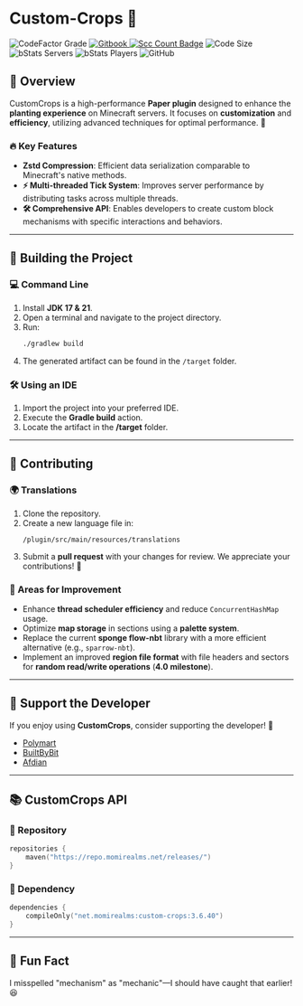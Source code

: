 # Custom-Crops 🌱

![CodeFactor Grade](https://img.shields.io/codefactor/grade/github/Xiao-MoMi/Custom-Crops)
<a href="https://mo-mi.gitbook.io/xiaomomi-plugins/plugin-wiki/customcrops" alt="GitBook">
<img src="https://img.shields.io/badge/docs-gitbook-brightgreen" alt="Gitbook"/>
</a>
[![Scc Count Badge](https://sloc.xyz/github/Xiao-MoMi/Custom-Crops/?category=codes)](https://github.com/Xiao-MoMi/Custom-Crops/)
![Code Size](https://img.shields.io/github/languages/code-size/Xiao-MoMi/Custom-Crops)
![bStats Servers](https://img.shields.io/bstats/servers/16593)
![bStats Players](https://img.shields.io/bstats/players/16593)
![GitHub](https://img.shields.io/github/license/Xiao-MoMi/Custom-Crops)

## 📌 Overview

CustomCrops is a high-performance **Paper plugin** designed to enhance the **planting experience** on Minecraft servers. It focuses on **customization** and **efficiency**, utilizing advanced techniques for optimal performance. 🌾

### 🔥 Key Features

- **Zstd Compression**: Efficient data serialization comparable to Minecraft's native methods.
- **⚡ Multi-threaded Tick System**: Improves server performance by distributing tasks across multiple threads.
- **🛠️ Comprehensive API**: Enables developers to create custom block mechanisms with specific interactions and behaviors.

---
## 🔧 Building the Project

### 💻 Command Line

1. Install **JDK 17 & 21**.
2. Open a terminal and navigate to the project directory.
3. Run:
   ```sh
   ./gradlew build
   ```
4. The generated artifact can be found in the `/target` folder.

### 🛠️ Using an IDE

1. Import the project into your preferred IDE.
2. Execute the **Gradle build** action.
3. Locate the artifact in the **/target** folder.

---
## 🤝 Contributing

### 🌍 Translations

1. Clone the repository.
2. Create a new language file in:
   ```
   /plugin/src/main/resources/translations
   ```
3. Submit a **pull request** with your changes for review. We appreciate your contributions! 💖

### 🚀 Areas for Improvement

- Enhance **thread scheduler efficiency** and reduce `ConcurrentHashMap` usage.
- Optimize **map storage** in sections using a **palette system**.
- Replace the current **sponge flow-nbt** library with a more efficient alternative (e.g., `sparrow-nbt`).
- Implement an improved **region file format** with file headers and sectors for **random read/write operations** (**4.0 milestone**).

---
## 💖 Support the Developer

If you enjoy using **CustomCrops**, consider supporting the developer! 🥰

- [Polymart](https://polymart.org/resource/customcrops.2625/)
- [BuiltByBit](https://builtbybit.com/resources/customcrops.36363/)
- [Afdian](https://afdian.com/@xiaomomi/)

---
## 📚 CustomCrops API

### 📌 Repository
```kotlin
repositories {
    maven("https://repo.momirealms.net/releases/")
}
```

### 📌 Dependency
```kotlin
dependencies {
    compileOnly("net.momirealms:custom-crops:3.6.40")
}
```

---
## 🎉 Fun Fact

I misspelled "mechanism" as "mechanic"—I should have caught that earlier! 😆
